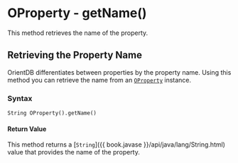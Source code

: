
# OProperty - getName()

This method retrieves the name of the property.

## Retrieving the Property Name

OrientDB differentiates between properties by the property name.  Using this method you can retrieve the name from an [`OProperty`](../OProperty.md) instance.

### Syntax

```
String OProperty().getName()
```

#### Return Value

This method returns a [`String`]({{ book.javase }}/api/java/lang/String.html) value that provides the name of the property.
